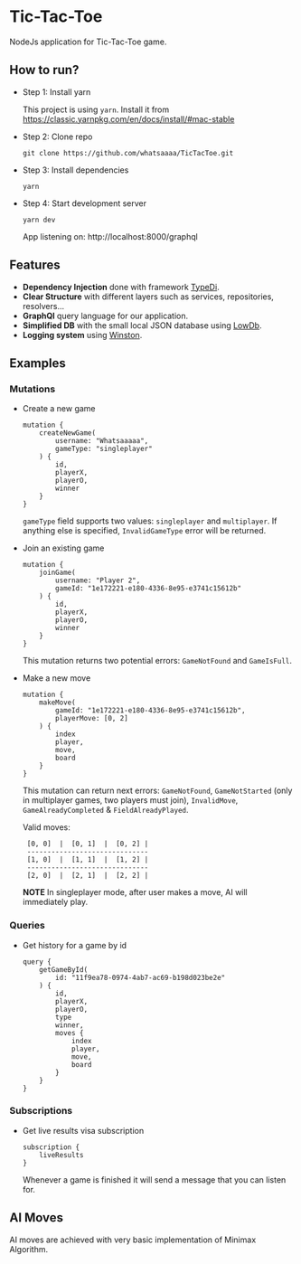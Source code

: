 # Tic-Tac-Toe

NodeJs application for Tic-Tac-Toe game.

## How to run?

- Step 1: Install yarn 
  
    This project is using `yarn`. Install it from https://classic.yarnpkg.com/en/docs/install/#mac-stable


- Step 2: Clone repo

    ```
    git clone https://github.com/whatsaaaa/TicTacToe.git
    ```

- Step 3: Install dependencies
    
    ```
    yarn
    ```
  
- Step 4: Start development server
    ```
    yarn dev
    ```
  
    App listening on: http://localhost:8000/graphql
  
## Features

- **Dependency Injection** done with framework [TypeDi](https://github.com/typestack/typedi).
- **Clear Structure** with different layers such as services, repositories, resolvers...
- **GraphQl** query language for our application.
- **Simplified DB** with the small local JSON database using [LowDb](https://github.com/typicode/lowdb).
- **Logging system** using [Winston](https://github.com/winstonjs/winston).


## Examples

### Mutations

- Create a new game
    ```
    mutation {
        createNewGame(
            username: "Whatsaaaaa",
            gameType: "singleplayer"
        ) {
            id,
            playerX,
            playerO,
            winner
        }
    }
    ```
  
    `gameType` field supports two values: `singleplayer` and `multiplayer`. If anything else is specified, 
    `InvalidGameType` error will be returned.
  

- Join an existing game
    ```
    mutation {
        joinGame(
            username: "Player 2",
            gameId: "1e172221-e180-4336-8e95-e3741c15612b"
        ) {
            id,
            playerX,
            playerO,
            winner
        }
    }
    ```
    
    This mutation returns two potential errors: `GameNotFound` and `GameIsFull`.


- Make a new move
    
    ```
    mutation {
        makeMove(
            gameId: "1e172221-e180-4336-8e95-e3741c15612b",
            playerMove: [0, 2]
        ) {
            index
            player,
            move,
            board
        }
    }
    ```
    
    This mutation can return next errors: `GameNotFound`, `GameNotStarted` (only in multiplayer games, two players must join), `InvalidMove`, `GameAlreadyCompleted` & `FieldAlreadyPlayed`.

    Valid moves:

       [0, 0]  |  [0, 1]  |  [0, 2] |
       ------------------------------
       [1, 0]  |  [1, 1]  |  [1, 2] |
       ------------------------------
       [2, 0]  |  [2, 1]  |  [2, 2] |

    **NOTE** 
    In singleplayer mode, after user makes a move, AI will immediately play.

### Queries

- Get history for a game by id

    ```
    query {
        getGameById(
            id: "11f9ea78-0974-4ab7-ac69-b198d023be2e"
        ) {
            id,
            playerX,
            playerO,
            type
            winner,
            moves {
                index
                player,
                move,
                board
            }
        }
    }
    ```


### Subscriptions

- Get live results visa subscription

    ```
    subscription {
        liveResults
    }
    ```
    Whenever a game is finished it will send a message that you can listen for.


## AI Moves

AI moves are achieved with very basic implementation of Minimax Algorithm.
